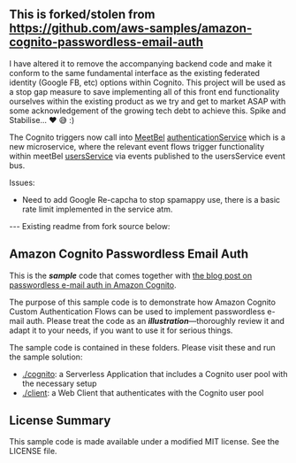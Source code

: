 ## This is forked/stolen from https://github.com/aws-samples/amazon-cognito-passwordless-email-auth

I have altered it to remove the accompanying backend code and make it conform to the same fundamental interface as the existing
federated identity (Google FB, etc) options within Cognito. This project will be used as a stop gap measure to save implementing all of this front end functionality ourselves within the existing product as we try and get to market ASAP with some acknowledgement of the growing tech debt to achieve this. Spike and Stabilise... ❤️ 😅 :) 

The Cognito triggers now call into [MeetBel](https://uat.meetbel.com) [authenticationService](https://github.com/meetbel/meetBelPlatform/tree/prod/authenticationService) which is a new microservice, where the relevant event flows trigger functionality within meetBel [usersService](https://github.com/meetbel/meetBelPlatform/tree/prod/usersService) via events published to the usersService event bus.

Issues:

*  Need to add Google Re-capcha to stop spamappy use, there is a basic rate limit implemented in the service atm. 

--- Existing readme from fork source below:

## Amazon Cognito Passwordless Email Auth

This is the _**sample**_ code that comes together with [the blog post on passwordless e-mail auth in Amazon Cognito](https://aws.amazon.com/blogs/mobile/implementing-passwordless-email-authentication-with-amazon-cognito/).

The purpose of this sample code is to demonstrate how Amazon Cognito Custom Authentication Flows can be used to implement passwordless e-mail auth. Please treat the code as an _**illustration**_––thoroughly review it and adapt it to your needs, if you want to use it for serious things.

The sample code is contained in these folders. Please visit these and run the sample solution:

- [./cognito](./cognito): a Serverless Application that includes a Cognito user pool with the necessary setup
- [./client](./client): a Web Client that authenticates with the Cognito user pool

## License Summary

This sample code is made available under a modified MIT license. See the LICENSE file.
